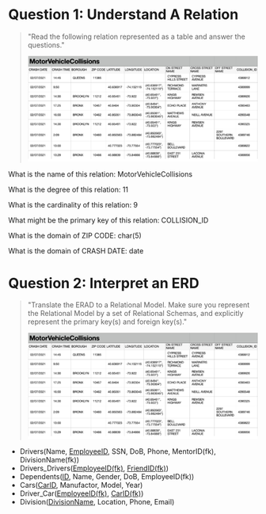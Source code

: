 # Question 1: Understand A Relation

>"Read the following relation represented as a table and answer the questions."
>
>![ERD diagram](./img/q1.png)

What is the name of this relation: MotorVehicleCollisions

What is the degree of this relation: 11

What is the cardinality of this relation: 9

What might be the primary key of this relation: COLLISION_ID

What is the domain of ZIP CODE: char(5)

What is the domain of CRASH DATE: date

# Question 2: Interpret an ERD

>"Translate the ERAD to a Relational Model. Make sure you represent the Relational Model by a set of Relational Schemas, and explicitly represent the primary key(s) and foreign key(s)."
>
>![ERD diagram](./img/q1.png)

- Drivers(Name, <ins>EmployeeID</ins>, SSN, DoB, Phone, MentorID(fk), DivisionName(fk))
- Drivers_Drivers(<ins>EmployeeID(fk)</ins>, <ins>FriendID(fk)</ins>)
- Dependents(<ins>ID</ins>, Name, Gender, DoB, EmployeeID(fk))
- Cars(<ins>CarID</ins>, Manufactor, Model, Year)
- Driver_Car(<ins>EmployeeID(fk)</ins>, <ins>CarID(fk)</ins>)
- Division(<ins>DivisionName</ins>, Location, Phone, Email)
